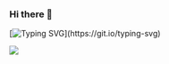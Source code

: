### Hi there 👋

[![Typing SVG](https://readme-typing-svg.herokuapp.com?color=%2336BCF7&lines=Evolving+myself+by+Learning+new+things+everyday!)](https://git.io/typing-svg)

<!--
**mkumar9009/mkumar9009** is a ✨ _special_ ✨ repository because its `README.md` (this file) appears on your GitHub profile.

Here are some ideas to get you started:

- 🔭 I’m currently working on ...
- 🌱 I’m currently learning ...
- 👯 I’m looking to collaborate on ...
- 🤔 I’m looking for help with ...
- 💬 Ask me about ...
- 📫 How to reach me: ...
- 😄 Pronouns: ...
- ⚡ Fun fact: ...
-->

![](https://cdn.hackernoon.com/images/ckxz-5-f-75-v-00-z-00-as-638-qw-6-ofc.jpg)

